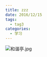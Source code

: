 ```yaml
---
title: zzz
date: 2016/12/15
tags:
  - tag3
categories:
  - 学习
---
```

![和谐亭.jpg](http://localhost:8888/test/和谐亭.jpg)